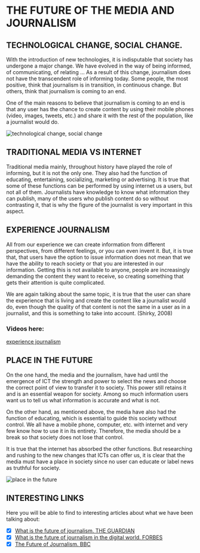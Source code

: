 
# **THE FUTURE OF THE MEDIA AND JOURNALISM**

## TECHNOLOGICAL CHANGE, SOCIAL CHANGE.

With the introduction of new technologies, it is indisputable that society has undergone a major change. We have evolved in the way of being informed, of communicating, of relating ... As a result of this change, journalism does not have the transcendent role of informing today. Some people, the most positive, think that journalism is in transition, in continuous change. But others, think that journalism is coming to an end.

One of the main reasons to believe that journalism is coming to an end is that any user has the chance to create content by using their mobile phones (video, images, tweets, etc.) and share it with the rest of the population, like a journalist would do.

![technological change, social change](https://thewellesleynews.com/wp-content/uploads/2015/11/0070a97.jpg)

## TRADITIONAL MEDIA VS INTERNET 

Traditional media mainly, throughout history have played the role of informing, but it is not the only one. They also had the function of educating, entertaining, socializing, marketing or advertising. It is true that some of these functions can be performed by using internet us a users, but not all of them. Journalists have knowledge to know what information they can publish, many of the users who publish content do so without contrasting it, that is why the figure of the journalist is very important in this aspect. 

## EXPERIENCE JOURNALISM

All from our experience we can create information from different perspectives, from different feelings, or you can even invent it. But, it is true that, that users have the option to issue information does not mean that we have the ability to reach society or that you are interested in our information. Getting this is not available to anyone, people are increasingly demanding the content they want to receive, so creating something that gets their attention is quite complicated.

We are again talking about the same topic, it is true that the user can share the experience that is living and create the content like a journalist would do, even though the quality of that content is not the same in a user as in a journalist, and this is something to take into account. (Shirky, 2008)

### Videos here:
[experience journalism](https://www.youtube.com/watch?v=SEVNA8EnTeA)

## PLACE IN THE FUTURE

On the one hand, the media and the journalism, have had until the emergence of ICT the strength and power to select the news and choose the correct point of view to transfer it to society. This power still retains it and is an essential weapon for society. Among so much information users want us to tell us what information is accurate and what is not.

On the other hand, as mentioned above, the media have also had the function of educating, which is essential to guide this society without control. We all have a mobile phone, computer, etc. with internet and very few know how to use it in its entirety. Therefore, the media should be a break so that society does not lose that control.

It is true that the internet has absorbed the other functions. But researching and rushing to the new changes that ICTs can offer us, it is clear that the media must have a place in society since no user can educate or label news as truthful for society.

![place in the future](http://1.bp.blogspot.com/_w9XO9zBePXE/SgtPox8E9tI/AAAAAAAABOA/uUZa6Y_te8M/s400/journalism_cartoon.jpg)

## INTERESTING LINKS

Here you will be able to find to interesting articles about what we have been talking about:
 - [X] [What is the future of journalism. THE GUARDIAN](https://www.theguardian.com/media/2015/apr/15/what-is-the-future-of-journalism)
 - [X] [What is the future of journalism in the digital world. FORBES](https://www.forbes.com/sites/quora/2017/12/18/what-is-the-future-of-journalism-in-the-digital-world/#78f8c5c36a39)
 - [X] [The Future of Journalism. BBC](http://www.bbc.co.uk/blogs/theeditors/future_of_journalism.pdf)
